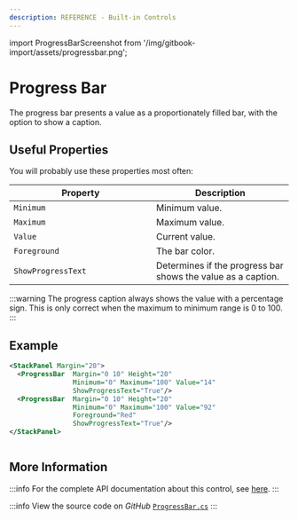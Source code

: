 ```yaml
---
description: REFERENCE - Built-in Controls
---
```


import ProgressBarScreenshot from '/img/gitbook-import/assets/progressbar.png';

# Progress Bar

The progress bar presents a value as a proportionately filled bar, with the option to show a caption.

## Useful Properties

You will probably use these properties most often:

<table><thead><tr><th width="241">Property</th><th>Description</th></tr></thead><tbody><tr><td><code>Minimum</code></td><td>Minimum value.</td></tr><tr><td><code>Maximum</code></td><td>Maximum value.</td></tr><tr><td><code>Value</code></td><td>Current value.</td></tr><tr><td><code>Foreground</code></td><td>The bar color.</td></tr><tr><td><code>ShowProgressText</code></td><td>Determines if the progress bar shows the value as a caption.</td></tr></tbody></table>

:::warning
The progress caption always shows the value with a percentage sign. This is only correct when the maximum to minimum range is 0 to 100.
:::

## Example

```xml
<StackPanel Margin="20">
  <ProgressBar  Margin="0 10" Height="20" 
                Minimum="0" Maximum="100" Value="14"
                ShowProgressText="True"/>
  <ProgressBar  Margin="0 10" Height="20"
                Minimum="0" Maximum="100" Value="92"
                Foreground="Red"
                ShowProgressText="True"/>
</StackPanel>
```

<img src={ProgressBarScreenshot} alt="" />

## More Information

:::info
For the complete API documentation about this control, see [here](http://reference.avaloniaui.net/api/Avalonia.Controls/ProgressBar/).
:::

:::info
View the source code on _GitHub_ [`ProgressBar.cs`](https://github.com/AvaloniaUI/Avalonia/blob/master/src/Avalonia.Controls/ProgressBar.cs)
:::
